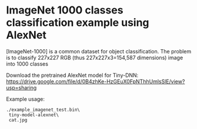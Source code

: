 # ImageNet 1000 classes classification example using AlexNet

[ImageNet-1000] is a common dataset 
for object classification.
The problem is to classify 227x227 RGB (thus 227x227x3=154,587 dimensions) image into 1000 classes 

Download the pretrained AlexNet model for Tiny-DNN:
https://drive.google.com/file/d/0B4zhKe-HzGEuX0FpNThhUmlsSlE/view?usp=sharing

Example usage:
```
./example_imagenet_test.bin\
 tiny-model-alexnet\
 cat.jpg
```